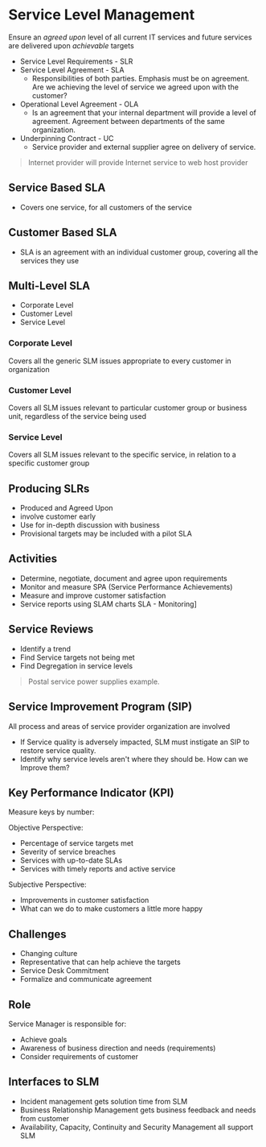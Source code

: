 # Service Level Management

Ensure an _agreed upon_ level of all current IT services and future services are delivered upon _achievable_ targets

* Service Level Requirements - SLR
* Service Level Agreement - SLA
	* Responsibilities of both parties. Emphasis must be on agreement. Are we achieving the level of service we agreed upon with the customer?
* Operational Level Agreement - OLA
	* Is an agreement that your internal department will provide a level of agreement. Agreement between departments of the same organization.
* Underpinning Contract - UC
	* Service provider and external supplier agree on delivery of service. 

> Internet provider will provide Internet service to web host provider

## Service Based SLA
* Covers one service, for all customers of the service

## Customer Based SLA
* SLA is an agreement with an individual customer group, covering all the services they use

## Multi-Level SLA
* Corporate Level
* Customer Level
* Service Level

### Corporate Level
Covers all the generic SLM issues appropriate to every customer in organization

### Customer Level
Covers all SLM issues relevant to particular customer group or business unit, regardless of the service being used

### Service Level
Covers all SLM issues relevant to the specific service, in relation to a specific customer group

## Producing SLRs

* Produced and Agreed Upon
* involve customer early
* Use for in-depth discussion with business
* Provisional targets may be included with a pilot SLA


## Activities

* Determine, negotiate, document and agree upon requirements
* Monitor and measure SPA (Service Performance Achievements)
* Measure and improve customer satisfaction
* Service reports using SLAM charts SLA - Monitoring]

## Service Reviews

* Identify a trend
* Find Service targets not being met
* Find Degregation in service levels

> Postal service power supplies example. 

## Service Improvement Program (SIP)

All process and areas of service provider organization are involved

* If Service quality is adversely impacted, SLM must instigate an SIP to restore service quality.
* Identify why service levels aren't where they should be. How can we Improve them?

## Key Performance Indicator (KPI)

Measure keys by number:

Objective Perspective:

* Percentage of service targets met
* Severity of service breaches
* Services with up-to-date SLAs
* Services with timely reports and active service 

Subjective Perspective:
* Improvements in customer satisfaction
* What can we do to make customers a little more happy

## Challenges

* Changing culture
* Representative that can help achieve the targets
* Service Desk Commitment
* Formalize and communicate agreement

## Role

Service Manager is responsible for:

* Achieve goals
* Awareness of business direction and needs (requirements)
* Consider requirements of customer

## Interfaces to SLM

* Incident management gets solution time from SLM
* Business Relationship Management gets business feedback and needs from customer
* Availability, Capacity, Continuity and Security Management all support SLM
